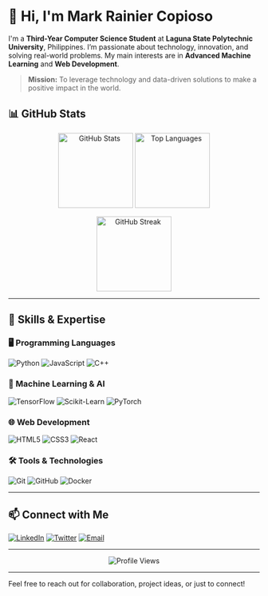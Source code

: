 # 👋 Hi, I'm Mark Rainier Copioso

I'm a **Third-Year Computer Science Student** at **Laguna State Polytechnic University**, Philippines. I’m passionate about technology, innovation, and solving real-world problems. My main interests are in **Advanced Machine Learning** and **Web Development**.

> **Mission:** To leverage technology and data-driven solutions to make a positive impact in the world.

## 📊 GitHub Stats

<p align="center">
  <img src="https://github-readme-stats.vercel.app/api?username=Rainieeer&show_icons=true&theme=github_dark" alt="GitHub Stats" height="150"/>
  <img src="https://github-readme-stats.vercel.app/api/top-langs/?username=Rainieeer&layout=compact&theme=github_dark" alt="Top Languages" height="150"/>
</p>
<p align="center">
  <img src="https://github-readme-streak-stats.herokuapp.com/?user=Rainieeer&theme=github-dark" alt="GitHub Streak" height="150"/>
</p>

---

## 🚀 Skills & Expertise

### 🖥️ Programming Languages
![Python](https://img.shields.io/badge/Python-3776AB?style=for-the-badge&logo=python&logoColor=white)
![JavaScript](https://img.shields.io/badge/JavaScript-F7DF1E?style=for-the-badge&logo=javascript&logoColor=black)
![C++](https://img.shields.io/badge/C++-00599C?style=for-the-badge&logo=c%2B%2B&logoColor=white)

### 🤖 Machine Learning & AI
![TensorFlow](https://img.shields.io/badge/TensorFlow-FF6F00?style=for-the-badge&logo=tensorflow&logoColor=white)
![Scikit-Learn](https://img.shields.io/badge/Scikit--Learn-F7931E?style=for-the-badge&logo=scikit-learn&logoColor=white)
![PyTorch](https://img.shields.io/badge/PyTorch-EE4C2C?style=for-the-badge&logo=pytorch&logoColor=white)

### 🌐 Web Development
![HTML5](https://img.shields.io/badge/HTML5-E34F26?style=for-the-badge&logo=html5&logoColor=white)
![CSS3](https://img.shields.io/badge/CSS3-1572B6?style=for-the-badge&logo=css3&logoColor=white)
![React](https://img.shields.io/badge/React-61DAFB?style=for-the-badge&logo=react&logoColor=black)

### 🛠️ Tools & Technologies
![Git](https://img.shields.io/badge/Git-F05032?style=for-the-badge&logo=git&logoColor=white)
![GitHub](https://img.shields.io/badge/GitHub-181717?style=for-the-badge&logo=github&logoColor=white)
![Docker](https://img.shields.io/badge/Docker-2496ED?style=for-the-badge&logo=docker&logoColor=white)

---



## 📫 Connect with Me

[![LinkedIn](https://img.shields.io/badge/LinkedIn-Profile-blue?style=for-the-badge&logo=linkedin)](https://www.linkedin.com/in/mark-rainier-copioso-010719324/)
[![Twitter](https://img.shields.io/badge/Twitter-Handle-blue?style=for-the-badge&logo=twitter)](#)
[![Email](https://img.shields.io/badge/Email-Contact-red?style=for-the-badge&logo=gmail)](mailto:your.email@example.com)

---

<p align="center">
  <img src="https://komarev.com/ghpvc/?username=Rainieeer&style=flat-square&color=blue" alt="Profile Views"/>
</p>

---

Feel free to reach out for collaboration, project ideas, or just to connect!
